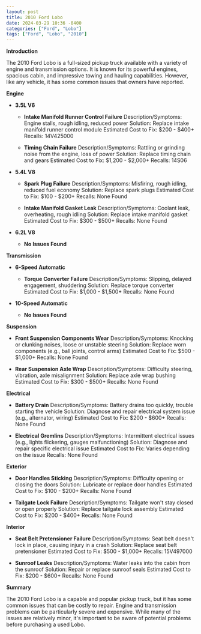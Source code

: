 ```yaml
---
layout: post
title: 2010 Ford Lobo
date: 2024-03-29 10:36 -0400
categories: ["Ford", "Lobo"]
tags: ["Ford", "Lobo", "2010"]
---
```

**Introduction**

The 2010 Ford Lobo is a full-sized pickup truck available with a variety of engine and transmission options. It is known for its powerful engines, spacious cabin, and impressive towing and hauling capabilities. However, like any vehicle, it has some common issues that owners have reported.

**Engine**

* **3.5L V6**

    * **Intake Manifold Runner Control Failure**
    Description/Symptoms: Engine stalls, rough idling, reduced power
    Solution: Replace intake manifold runner control module
    Estimated Cost to Fix: $200 - $400+
    Recalls: 14V425000

    * **Timing Chain Failure**
    Description/Symptoms: Rattling or grinding noise from the engine, loss of power
    Solution: Replace timing chain and gears
    Estimated Cost to Fix: $1,200 - $2,000+
    Recalls: 14S06

* **5.4L V8**

    * **Spark Plug Failure**
    Description/Symptoms: Misfiring, rough idling, reduced fuel economy
    Solution: Replace spark plugs
    Estimated Cost to Fix: $100 - $200+
    Recalls: None Found

    * **Intake Manifold Gasket Leak**
    Description/Symptoms: Coolant leak, overheating, rough idling
    Solution: Replace intake manifold gasket
    Estimated Cost to Fix: $300 - $500+
    Recalls: None Found

* **6.2L V8**

    * **No Issues Found**

**Transmission**

* **6-Speed Automatic**

    * **Torque Converter Failure**
    Description/Symptoms: Slipping, delayed engagement, shuddering
    Solution: Replace torque converter
    Estimated Cost to Fix: $1,000 - $1,500+
    Recalls: None Found

* **10-Speed Automatic**

    * **No Issues Found**

**Suspension**

* **Front Suspension Components Wear**
Description/Symptoms: Knocking or clunking noises, loose or unstable steering
Solution: Replace worn components (e.g., ball joints, control arms)
Estimated Cost to Fix: $500 - $1,000+
Recalls: None Found

* **Rear Suspension Axle Wrap**
Description/Symptoms: Difficulty steering, vibration, axle misalignment
Solution: Replace axle wrap bushing
Estimated Cost to Fix: $300 - $500+
Recalls: None Found

**Electrical**

* **Battery Drain**
Description/Symptoms: Battery drains too quickly, trouble starting the vehicle
Solution: Diagnose and repair electrical system issue (e.g., alternator, wiring)
Estimated Cost to Fix: $200 - $600+
Recalls: None Found

* **Electrical Gremlins**
Description/Symptoms: Intermittent electrical issues (e.g., lights flickering, gauges malfunctioning)
Solution: Diagnose and repair specific electrical issue
Estimated Cost to Fix: Varies depending on the issue
Recalls: None Found

**Exterior**

* **Door Handles Sticking**
Description/Symptoms: Difficulty opening or closing the doors
Solution: Lubricate or replace door handles
Estimated Cost to Fix: $100 - $200+
Recalls: None Found

* **Tailgate Lock Failure**
Description/Symptoms: Tailgate won't stay closed or open properly
Solution: Replace tailgate lock assembly
Estimated Cost to Fix: $200 - $400+
Recalls: None Found

**Interior**

* **Seat Belt Pretensioner Failure**
Description/Symptoms: Seat belt doesn't lock in place, causing injury in a crash
Solution: Replace seat belt pretensioner
Estimated Cost to Fix: $500 - $1,000+
Recalls: 15V497000

* **Sunroof Leaks**
Description/Symptoms: Water leaks into the cabin from the sunroof
Solution: Repair or replace sunroof seals
Estimated Cost to Fix: $200 - $600+
Recalls: None Found

**Summary**

The 2010 Ford Lobo is a capable and popular pickup truck, but it has some common issues that can be costly to repair. Engine and transmission problems can be particularly severe and expensive. While many of the issues are relatively minor, it's important to be aware of potential problems before purchasing a used Lobo.
